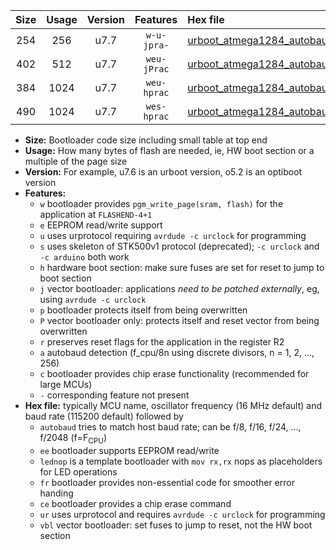 |Size|Usage|Version|Features|Hex file|
|:-:|:-:|:-:|:-:|:--|
|254|256|u7.7|`w-u-jpra-`|[urboot_atmega1284_autobaud_ur_vbl.hex](https://raw.githubusercontent.com/stefanrueger/urboot.hex/main/mcus/atmega1284/autobaud/urboot_atmega1284_autobaud_ur_vbl.hex)|
|402|512|u7.7|`weu-jPrac`|[urboot_atmega1284_autobaud_ee_lednop_fr_ce_ur_vbl.hex](https://raw.githubusercontent.com/stefanrueger/urboot.hex/main/mcus/atmega1284/autobaud/urboot_atmega1284_autobaud_ee_lednop_fr_ce_ur_vbl.hex)|
|384|1024|u7.7|`weu-hprac`|[urboot_atmega1284_autobaud_ee_lednop_fr_ce_ur.hex](https://raw.githubusercontent.com/stefanrueger/urboot.hex/main/mcus/atmega1284/autobaud/urboot_atmega1284_autobaud_ee_lednop_fr_ce_ur.hex)|
|490|1024|u7.7|`wes-hprac`|[urboot_atmega1284_autobaud_ee_lednop_fr_ce.hex](https://raw.githubusercontent.com/stefanrueger/urboot.hex/main/mcus/atmega1284/autobaud/urboot_atmega1284_autobaud_ee_lednop_fr_ce.hex)|

- **Size:** Bootloader code size including small table at top end
- **Usage:** How many bytes of flash are needed, ie, HW boot section or a multiple of the page size
- **Version:** For example, u7.6 is an urboot version, o5.2 is an optiboot version
- **Features:**
  + `w` bootloader provides `pgm_write_page(sram, flash)` for the application at `FLASHEND-4+1`
  + `e` EEPROM read/write support
  + `u` uses urprotocol requiring `avrdude -c urclock` for programming
  + `s` uses skeleton of STK500v1 protocol (deprecated); `-c urclock` and `-c arduino` both work
  + `h` hardware boot section: make sure fuses are set for reset to jump to boot section
  + `j` vector bootloader: applications *need to be patched externally*, eg, using `avrdude -c urclock`
  + `p` bootloader protects itself from being overwritten
  + `P` vector bootloader only: protects itself and reset vector from being overwritten
  + `r` preserves reset flags for the application in the register R2
  + `a` autobaud detection (f_cpu/8n using discrete divisors, n = 1, 2, ..., 256)
  + `c` bootloader provides chip erase functionality (recommended for large MCUs)
  + `-` corresponding feature not present
- **Hex file:** typically MCU name, oscillator frequency (16 MHz default) and baud rate (115200 default) followed by
  + `autobaud` tries to match host baud rate; can be f/8, f/16, f/24, ..., f/2048 (f=F<sub>CPU</sub>)
  + `ee` bootloader supports EEPROM read/write
  + `lednop` is a template bootloader with `mov rx,rx` nops as placeholders for LED operations
  + `fr` bootloader provides non-essential code for smoother error handing
  + `ce` bootloader provides a chip erase command
  + `ur` uses urprotocol and requires `avrdude -c urclock` for programming
  + `vbl` vector bootloader: set fuses to jump to reset, not the HW boot section
